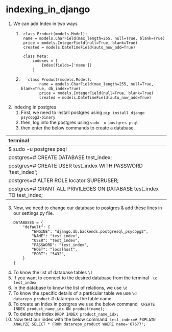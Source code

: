 # indexing_in_django


1. We can add Index in two ways 
   1. ```
       class Product(models.Model):
       name = models.CharField(max_length=255, null=True, blank=True)
       price = models.IntegerField(null=True, blank=True)
       created = models.DateTimeField(auto_now_add=True)

       class Meta:
           indexes = [
               Index(fields=['name'])
           ]
        ```
   2. ```
         class Product(models.Model):
              name = models.CharField(max_length=255, null=True, blank=True, db_index=True)
              price = models.IntegerField(null=True, blank=True)
              created = models.DateTimeField(auto_now_add=True)
      ```
2. Indexing in postgres 
   1. First, we need to install postgres using `pip install django psycopg2-binary`
   2. then, log into the postgres using `sudo -u postgres psql`
   3. then enter the below commands to create a database. 
   
| terminal                                                              | 
|:----------------------------------------------------------------------|
| $ sudo -u postgres psql                                               |
| postgres=# CREATE DATABASE test_index;                                |     
| postgres=# CREATE USER test_index WITH PASSWORD 'test_index';         |     
| postgres=# ALTER ROLE locator SUPERUSER;                              |     
| postgres=# GRANT ALL PRIVILEGES ON DATABASE test_index TO test_index; |

3. Now, we need to change our database to postgres & add these lines in our settings.py file.
   ```
   DATABASES = {
       "default": {
           "ENGINE": "django.db.backends.postgresql_psycopg2",
           "NAME": "test_index",
           "USER": "test_index",
           "PASSWORD": "test_index",
           "HOST": "localhost",
           "PORT": "5432",
       }
   }
   ```
4. To know the list of database tables `\l`
5. If you want to connect to the desired database from the terminal ` \c test_index`
6. In the database to know the list of relations, we use `\d`
7. To know the  specific details of a particular table we use `\d datarepo_product`  # datarepo is the table name
8. To create an Index in postgres we use the below command
   ` CREATE INDEX product_name_idx ON product(name);`
9. To delete the index `DROP INDEX product_name_idx;`
10. Now test our index with the below command.
   `test_index=# EXPLAIN ANALYZE SELECT * FROM datarepo_product WHERE name='67677';`

